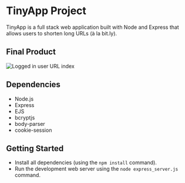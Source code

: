 # TinyApp Project

TinyApp is a full stack web application built with Node and Express that allows users to shorten long URLs (à la bit.ly).

## Final Product

![Logged in user URL index](https://user-images.githubusercontent.com/89119218/144738012-0ef69fac-03e8-4c45-a610-755a26cbff31.png)

## Dependencies

- Node.js
- Express
- EJS
- bcryptjs
- body-parser
- cookie-session


## Getting Started

- Install all dependencies (using the `npm install` command).
- Run the development web server using the `node express_server.js` command.